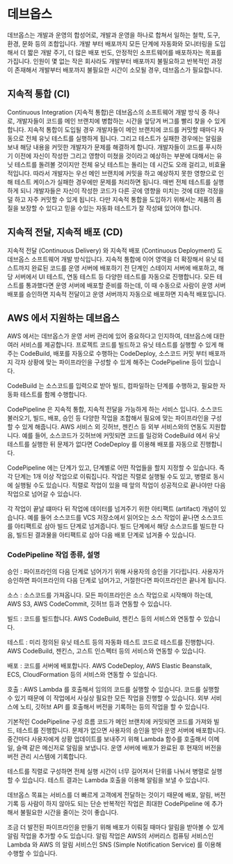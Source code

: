 # 데브옵스

데브옵스는 개발과 운영의 합성어로, 개발과 운영을 하나로 합쳐서 일하는 철학, 도구, 환경, 문화 등의 조합입니다. 
개발 부터 배포까지 모든 단계에 자동화와 모니터링을 도입해서 더 짧은 개발 주기, 더 많은 배포 빈도, 안정적인 소프트웨어를 배포하자는 목표를 가집니다. 
인원이 몇 없는 작은 회사라도 개발부터 배포까지 불필요하고 반복적인 과정이 존재해서 개발부터 배포까지 불필요한 시간이 소모될 경우, 데브옵스가 필요합니다. 

## 지속적 통합 (CI) 
Continuous Integration (지속적 통합)은 데브옵스의 소프트웨어 개발 방식 중 하나로, 개발자들이 코드를 메인 브랜치에 병합하는 시간을 앞당겨 버그를 빨리 찾을 수 있게 합니다.
지속적 통합이 도입될 경우 개발자들이 메인 브랜치에 코드를 커밋할 때마다 자동으로 전체 유닛 테스트를 실행하게 됩니다. 그리고 테스트가 실패한 경우에는 알림을 보내 해당 내용을 커밋한 개발자가 문제를 해결하게 합니다. 개발자들이 코드를 푸시하기 이전에 자신이 작성한 그리고 영향이 미쳤을 것이라고 예상하는 부분에 대해서는 유닛 테스트를 돌려볼 것이지만 전체 유닛 테스트는 돌리는 데 시간도 오래 걸리고, 비효율적입니다. 따라서 개발자는 우선 메인 브랜치에 커밋을 하고 예상하지 못한 영향으로 인해 테스트 케이스가 실패한 경우에만 문제를 처리하면 됩니다. 
매번 전체 테스트를 실행하게 되니 개발자들은 자신이 작성한 코드가 다른 곳에 영향을 미치는 것에 대한 걱정을 덜 하고 자주 커밋할 수 있게 됩니다. 다만 지속적 통합을 도입하기 위해서는 제품의 품질을 보장할 수 있다고 믿을 수있는 자동화 테스트가 잘 작성돼 있어야 합니다.

## 지속적 전달, 지속적 배포 (CD) 
지속적 전달 (Continuous Delivery) 와 지속적 배포 (Continuous Deployment) 도 데브옵스 소프트웨어 개발 방식입니다. 지속적 통합에 이어 영역을 더 확장해서 유닛 테스트까지 완료된 코드를 운영 서버에 배포하기 전 단계인 스테이지 서버에 배포하고, 해당 서버에서 UI 테스트, 연동 테스트 등 다양한 테스트를 자동으로 진행합니다. 모든 테스트를 통과했다면 운영 서버에 배포할 준비를 하는데, 이 때 수동으로 사람이 운영 서버 배포를 승인하면 지속적 전달이고 운영 서버까지 자동으로 배포하면 지속적 배포입니다. 

## AWS 에서 지원하는 데브옵스
AWS 에서는 데브옵스가 운영 서버 관리에 있어 중요하다고 인지하여, 데브옵스에 대한 여러 서비스를 제공합니다. 프로젝트 코드를 빌드하고 유닛 테스트를 실행할 수 있게 해주는 CodeBuild, 배포를 자동으로 수행하는 CodeDeploy, 소스코드 커밋 부터 배포까지 각자 상황에 맞는 파이프라인을 구성할 수 있게 해주는 CodePipeline 등이 있습니다.

CodeBuild 는 소스코드를 입력으로 받아 빌드, 컴파일하는 단계를 수행하고, 필요한 자동화 테스트를 함께 수행합니다.

CodePipeline 은 지속적 통합, 지속적 전달을 가능하게 하는 서비스 입니다. 소스코드 불러오기, 빌드, 배포, 승인 등 다양한 작업을 조합해서 필요에 맞는 파이프라인을 구성할 수 있게 해줍니다. AWS 서비스 외 깃허브, 젠킨스 등 외부 서비스와의 연동도 지원합니다. 예를 들어, 소스코드가 깃허브에 커밋되면 코드를 일겅와 CodeBuild 에서 유닛 테스트를 실행한 뒤 문제가 없다면 CodeDeploy 를 이용해 배포를 자동으로 진행합니다.

CodePipeline 에는 단계가 있고, 단계별로 어떤 작업들을 할지 지정할 수 있습니다. 즉 각 단계는 1개 이상 작업으로 이뤄집니다. 작업은 직렬로 실행될 수도 있고, 병렬로 동시에 실행될 수도 있습니다. 직렬로 작업이 있을 때 앞의 작업이 성공적으로 끝나야만 다음 작업으로 넘어갈 수 있습니다.

각 작업이 끝날 떄마다 뒤 작업에 데이터를 넘겨주기 위한 아티팩트 (artifact) 개념이 있습니다. 예를 들어 소스코드를 VCS 저장소에서 읽어오는 소스 작업이 끝나면 소스코드를 아티팩트로 삼아 빌드 단계로 넘겨줍니다. 빌드 단계에서 해당 소스코드를 빌드한 다음, 빌드된 결과물을 아티팩트로 삼아 다음 배포 단계로 넘겨줄 수 있습니다. 

### CodePipeline 작업 종류, 설명

승인
: 파이프라인의 다음 단계로 넘어가기 위해 사용자의 승인을 기다립니다. 사용자가 승인하면 파이프라인의 다음 단계로 넘어가고, 거절한다면 파이프라인은 끝나게 됩니다.

소스
: 소스코드를 가져옵니다. 모든 파이프라인은 소스 작업으로 시작해야 하는데, AWS S3, AWS CodeCommit, 깃허브 등과 연동할 수 있습니다.

빌드
: 코드를 빌드합니다. AWS CodeBuild, 젠킨스 등의 서비스와 연동할 수 있습니다.

테스트
: 미리 정의된 유닛 테스트 등의 자동화 테스트 코드로 테스트를 진행합니다. AWS CodeBuild, 젠킨스, 고스트 인스펙터 등의 서비스와 연동할 수 있습니다. 

배포
: 코드를 서버에 배포합니다. AWS CodeDeploy, AWS Elastic Beanstalk, ECS, CloudFormation 등의 서비스와 연동할 수 있습니다. 

호출
: AWS Lambda 를 호출해서 임의의 코드를 실행할 수 있습니다. 코드를 실행할 수 있기 때문에 이 작업에서 사실상 필요한 모든 작업을 진행할 수 있습니다. 외부 서비스에 노티, 깃허브 API 를 호출해서 버전을 기록하는 등의 작업을 할 수 있습니다. 

기본적인 CodePipeline 구성 흐름
코드가 메인 브랜치에 커밋되면 코드를 가져와 빌드, 테스트를 진행합니다. 문제가 없으면 사용자의 승인을 받아 운영 서버에 배포합니다. 중간마다 사용자에게 상황 업데이트를 보내주기 위해 Lambda 함수를 호출해서 이메일, 슬랙 같은 메신저로 알림을 보냅니다. 운영 서버에 배포가 완료된 후 현재의 버전을 버전 관리 시스템에 기록합니다. 

테스트를 직렬로 구성하면 전체 실행 시간이 너무 길어져서 단위를 나눠서 병렬로 실행할 수 있습니다. 테스트 결과는 Lambda 호출을 이용해 알림을 보낼 수 있습니다. 

데브옵스 목표는 서비스를 더 빠르게 고객에게 전달하는 것이기 때문에
배포, 알림, 버전 기록 등 사람이 하지 않아도 되는 단순 반복적인 작업은 최대한 CodePipeline 에 추가해서 불필요한 시간을 줄이는 것이 좋습니다. 

조금 더 발전된 파이프라인을 만들기 위해 배포가 이뤄질 때마다 알림을 받아볼 수 있게 알림 작업을 추가할 수도 있습니다. 알림 작업은 AWS의 서버리스 컴퓨팅 서비스인 Lambda 와 AWS 의 알림 서비스인 SNS (Simple Notification Service) 를 이용해 수행할 수 있습니다. 
<!--stackedit_data:
eyJoaXN0b3J5IjpbMTU4OTA5MTI5OSwxMTIwMjQ3MjY3LC0yMT
E3Mzc3Mjc5LC0xNDA5NTk4MDcwLDEyMzA5MDI2MSwtOTQwNTcw
MDA2LC0xNjQwNjExMDc2LC0yMDg4NzQ2NjEyXX0=
-->